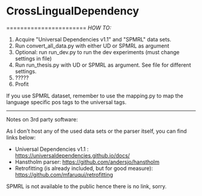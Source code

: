 # CrossLingualDependency

=======================
*HOW TO:*

1. Acquire "Universal Dependencies v1.1" and "SPMRL" data sets.
2. Run convert_all_data.py with either UD or SPMRL as argument
3. Optional: run run_dev.py to run the dev experiments (must change settings in file)
4. Run run_thesis.py with UD or SPMRL as argument. See file for different settings.
5. ?????
6. Profit

If you use SPMRL dataset, remember to use the mapping.py to map the language specific pos tags to the universal tags.


----------------------
Notes on 3rd party software:

As I don't host any of the used data sets or the parser itself, you can find links below:


* Universal Dependencies v1.1 : https://universaldependencies.github.io/docs/
* Hanstholm parser: https://github.com/andersjo/hanstholm
* Retrofitting (is already included, but for good measure): https://github.com/mfaruqui/retrofitting 


SPMRL is not available to the public hence there is no link, sorry.

